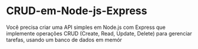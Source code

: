 # CRUD-em-Node-js-Express
Você precisa criar uma API simples em Node.js com Express que implemente operações CRUD (Create, Read, Update, Delete) para gerenciar tarefas, usando um banco de dados em memór
